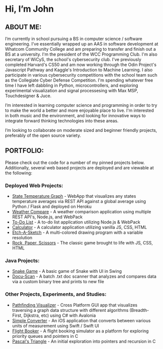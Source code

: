 # Hi, I’m John

## ABOUT ME:<br>
I’m currently in school pursuing a BS in computer science / software engineering. I've essentially wrapped up an AAS in software development at Whatcom Community College and am preparing to transfer and finish out a BS at a university. I'm the president of the WCC Programming Club. I'm also secretary of WiCyS, the school's cybersecurity club. I've previously completed Harvard's CS50 and am now working through the Odin Project's Javascript Pathway and Kaggle's Introduction to Machine Learning. I also participate in various cybersecurity competitions with the school team such as the Collegiate Cyber Defense Competition. I'm spending whatever free time I have left dabbling in Python, microcontrollers, and exploring experimental visualization and signal processesing with Max MSP, Touchdesigner & Juce.

I’m interested in learning computer science and programming in order to try to make the world a better and more enjoyable place to live. I'm interested in both music and the environment, and looking for innovative ways to integrate forward thinking technologies into these areas.

I’m looking to collaborate on moderate sized and beginner friendly projects, preferably of the open source variety.

## PORTFOLIO:<br>
Please check out the code for a number of my pinned projects below. Additionally, several web based projects are deployed and are viewable at the following:

### Deployed Web Projects:

- [State Temperature Graph](https://avg-temp-a27676261ea1.herokuapp.com/) - WebApp that visualizes any states temperature averages via REST API against a global average using Python / Flask and deployed on Heroku
- [Weather Compare](https://jbhumph.github.io/weather_app/) - A weather comparison application using multiple REST API's, Node.js, and WebPack
- [To-Do List](https://jbhumph.github.io/to-do-list/) - A to-do list application utilizing Node.js & WebPack
- [Calculator](https://jbhumph.github.io/calculator/) - A calculator application utilizing vanilla JS, CSS, HTML
- [Etch-A-Sketch](https://jbhumph.github.io/etch-a-sketch/) - A multi-colored drawing program with a variable resolution
- [Rock, Paper, Scissors](https://jbhumph.github.io/rock-paper-scissors/) - The classic game brought to life with JS, CSS, HTML

### Java Projects:

- [Snake Game](https://github.com/jbhumph/snakeGame) - A basic game of Snake with UI in Swing
- [Docu-Scan](https://github.com/jbhumph/dictionary) - A batch .txt doc scanner that analyzes and compares data via a custom binary tree and prints to new file

### Other Projects, Experiments, and Studies:

- [Pathfinding Visualizer](https://github.com/jbhumph/pathfinding) - Cross Platform GUI app that visualizes traversing a graph data structure with different algorithms (Breadth-First, Dijkstra, etc) using C# with Avalonia
- [Simple Converter](https://github.com/jbhumph/simple-converter) - An iOS application that converts between various units of measurement using Swift / Swift UI
- [Flight Booker](https://github.com/jbhumph/flight_booker) - A flight booking simulator as a platform for exploring priority queues and pointers in C
- [Pascal's Triangle](https://github.com/jbhumph/triangle) - An initial exploration into pointers and recursion in C

<!---
jbhumph/jbhumph is a ✨ special ✨ repository because its `README.md` (this file) appears on your GitHub profile.
You can click the Preview link to take a look at your changes.
--->
